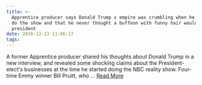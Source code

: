 ```yaml
---
title: >-
  Apprentice producer says Donald Trump s empire was crumbling when he agreed to
  do the show and that he never thought a buffoon with funny hair would become
  president
date: 2016-12-23 11:06:17
tags:
---
```

A former Apprentice producer shared his thoughts about Donald Trump in a new interview, and revealed some shocking claims about the President-elect's businesses at the time he started doing the NBC reality show. Four-time Emmy winner Bill Pruitt, who ...
[Read More](http://www.dailymail.co.uk/news/article-4056274/Apprentice-producer-says-Donald-Trump-s-empire-crumbling-agreed-never-thought-buffoon-funny-hair-president.html?ITO=1490)